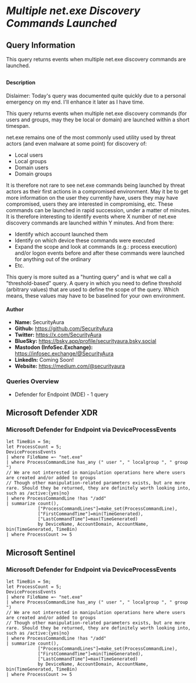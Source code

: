 # *Multiple net.exe Discovery Commands Launched*

## Query Information

This query returns events when multiple net.exe discovery commands are launched.

##

#### Description

Dislaimer: Today's query was documented quite quickly due to a personal emergency on my end. I'll enhance it later as I have time.

This query returns events when multiple net.exe discovery commands (for users and groups, may they be local or domain) are launched within a short timespan.

net.exe remains one of the most commonly used utility used by threat actors (and even malware at some point) for discovery of:

- Local users
- Local groups
- Domain users
- Domain groups

It is therefore not rare to see net.exe commands being launched by threat actors as their first actions in a compromised environment. May it be to get more information on the user they currently have, users they may have compromised, users they are interested in compromising, etc. These commands can be launched in rapid succession, under a matter of minutes. It is therefore interesting to identify events where X number of net.exe discovery commands are launched within Y minutes. And from there:

- Identify which account launched them
- Identify on which device these commands were executed
- Expand the scope and look at commands (e.g.: process execution) and/or logon events before and after these commands were launched for anything out of the ordinary
- Etc.

This query is more suited as a "hunting query" and is what we call a "threshold-based" query. A query in which you need to define threshold (arbitrary values) that are used to define the scope of the query. Which means, these values may have to be baselined for your own environment.

#### Author <Optional>
- **Name:** SecurityAura
- **Github:** https://github.com/SecurityAura
- **Twitter:** https://x.com/SecurityAura
- **BlueSky:** https://bsky.app/profile/securityaura.bsky.social
- **Mastodon (InfoSec.Exchange):** https://infosec.exchange/@SecurityAura
- **LinkedIn:** Coming Soon!
- **Website:** https://medium.com/@securityaura

### Queries Overview ###

- Defender for Endpoint (MDE) - 1 query

## Microsoft Defender XDR ##
### Microsoft Defender for Endpoint via DeviceProcessEvents ###
```KQL
let TimeBin = 5m;
let ProcessCount = 5;
DeviceProcessEvents
| where FileName =~ "net.exe"
| where ProcessCommandLine has_any (" user ", " localgroup ", " group ")
// We are not interested in manipulation operations here where users are created and/or added to groups
// Though other manipulation-related parameters exists, but are more rare. Should they be returned, they are definitely worth looking into, such as /active:{yes|no}
| where ProcessCommandLine !has "/add"
| summarize count(),
            ["ProcessCommandLines"]=make_set(ProcessCommandLine),
            ["FirstCommandTime"]=min(TimeGenerated),
            ["LastCommandTime"]=max(TimeGenerated)
            by DeviceName, AccountDomain, AccountName, bin(TimeGenerated, TimeBin)
| where ProcessCount >= 5
```
## Microsoft Sentinel ##
### Microsoft Defender for Endpoint via DeviceProcessEvents ###
```KQL
let TimeBin = 5m;
let ProcessCount = 5;
DeviceProcessEvents
| where FileName =~ "net.exe"
| where ProcessCommandLine has_any (" user ", " localgroup ", " group ")
// We are not interested in manipulation operations here where users are created and/or added to groups
// Though other manipulation-related parameters exists, but are more rare. Should they be returned, they are definitely worth looking into, such as /active:{yes|no}
| where ProcessCommandLine !has "/add"
| summarize count(),
            ["ProcessCommandLines"]=make_set(ProcessCommandLine),
            ["FirstCommandTime"]=min(TimeGenerated),
            ["LastCommandTime"]=max(TimeGenerated)
            by DeviceName, AccountDomain, AccountName, bin(TimeGenerated, TimeBin)
| where ProcessCount >= 5
```
